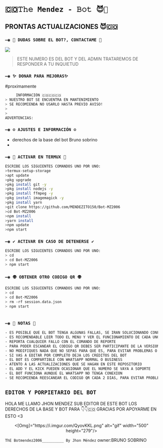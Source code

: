 # `🇨🇴𝚃𝚑𝚎 Mendez - 𝙱𝚘𝚝 😈🔮`

## PRONTAS ACTUALIZACIONES 😈🇨🇴

### `—◉ 👑 DUDAS SOBRE EL BOT?, CONTACTAME 👑`
<a href="https://wa.me/c/573007650165" target="blank"><img src="https://img.shields.io/badge/MENDEZBOT-25D366?style=for-the-badge&logo=whatsapp&logoColor=white" /></a>
> ESTE NUMERO ES DEL BOT Y DEL ADMIN TRATAREMOS DE
RESPONDER A TU INQUIETUD 

### `—◉ ✨ DONAR PARA MEJORAS✨`

#proximamente
```bash
     INFORMACIÓN 🇨🇴🇨🇴🇨🇴
> NUESTRO BOT SE ENCUENTRA EN MANTENIMIENTO 
> SE RECOMIENDA NO USARLO HASTA PREVIO AVISO!
> 
> 
ADVERTENCIAS: 
```

### `—◉ ⚙️ AJUSTES E INFORMACIÓN ⚙️`
- derechos de la base del bot Bruno sobrino
- 

### `—◉ 👾 ACTIVAR EN TERMUX 👾`
```bash
ESCRIBE LOS SIGUIENTES COMANDOS UNO POR UNO:
>termux-setup-storage
>apt update 
>pkg upgrade 
>pkg install git -y
>pkg install nodejs -y
>pkg install ffmpeg -y
>pkg install imagemagick -y
>pkg install yarn
>git clone https://github.com/MENDEZITO150/Bot-MZ2006
>cd Bot-MZ2006
>npm install
>yarn install 
>npm update
>npm start
```

### `—◉ ✔️ ACTIVAR EN CASO DE DETENERSE ✔️`
```bash
ESCRIBE LOS SIGUIENTES COMANDOS UNO POR UNO:
> cd 
> cd Bot-MZ2006
> npm start
```

### `—◉ 👽 OBTENER OTRO CODIGO QR 👽`
```bash
ESCRIBE LOS SIGUIENTES COMANDOS UNO POR UNO:
> cd 
> cd Bot-MZ2006
> rm -rf session.data.json
> npm start
```

# 

### `—◉ 📝 NOTAS 📝`
```bash
- ES POSIBLE QUE EL BOT TENGA ALGUNAS FALLAS, SE IRAN SOLUCIONANDO CONFORME SE VAYAN DETECTANDO
- ES RECOMENDABLE LEER TODO EL MENU Y VER EL FUNCIONAMIENTO DE CADA UNO DE LOS COMANDOS
- REPORTA CUALQUIER FALLO CON EL COMANDO DE REPORTE 
- PARA PODER ESCANEAR EL CODIGO QR DEBES SER PARTICIPANTE DE LA VERSION MULTI-DEVICE (BETA) DE WHATSAPP
- NO MODIFIQUES NADA QUE NO SEPAS PARA QUE ES, PARA EVITAR PROBLEMAS O ERRORES
- SI VAS A EDITAR POR COMPLETO DEJA LOS CREDITOS DEL BOT 
- EL BOT ES COMPARTIBLE CON WHATSAPP NORMAL O BUSINESS
- ATENTO A LAS ACTUALIZACIONES QUE SE HAGAN EN ESTE REPOSITORIO
- EL ADD Y EL KICK PUEDEN OCASIONAR QUE EL NUMERO SE VAYA A SOPORTE 
- EL BOT FUNCIONA AUNQUE EL WHATSAPP NO TENGA CONEXION 
- SE RECOMIENDA REESCANEAR EL CODIGO QR CADA 2 DIAS, PARA EVITAR PROBLEMAS O ERRORES
```

## `EDITOR Y PORPIETARIO DEL BOT` 
HOLA ME LLAMO JHON MENDEZ SUB EDITOR DE ESTE BOT 
LOS DERECHOS DE LA BASE Y BOT PARA 👇👇🇨🇴 GRACIAS
POR APOYARME EN ESTO <3

<p align="center"> 
<[Omg]="https://i.imgur.com/QyovKKL.png" alt="gif" width="500" height="279"/> 
</p> 

`ThE Botmendez2006__________ By Jhon Méndez`
 owner:BRUNO SOBRINO

